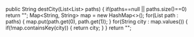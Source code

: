 public String destCity(List<List<String>> paths) {
if(paths==null || paths.size()==0) return "";
Map<String, String> map = new HashMap<>();
for(List<String> path : paths) {
map.put(path.get(0), path.get(1));
}
for(String city : map.values()) {
if(!map.containsKey(city)) {
return city;
}
}
return "";